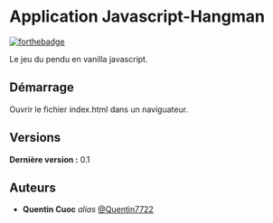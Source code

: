 # Application Javascript-Hangman

[![forthebadge](https://forthebadge.com/images/badges/made-with-javascript.svg)](https://forthebadge.com)

Le jeu du pendu en vanilla javascript.

## Démarrage

Ouvrir le fichier index.html dans un naviguateur.

## Versions

**Dernière version :** 0.1

## Auteurs

- **Quentin Cuoc** _alias_ [@Quentin7722](https://github.com/Quentin7722)
